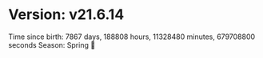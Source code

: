 # Version: v21.6.14
Time since birth: 7867 days, 188808 hours, 11328480 minutes, 679708800 seconds
Season: Spring 🌸
